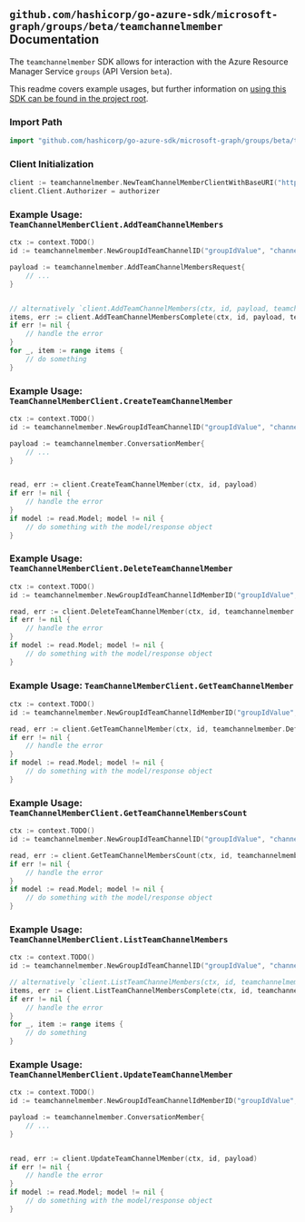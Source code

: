 
## `github.com/hashicorp/go-azure-sdk/microsoft-graph/groups/beta/teamchannelmember` Documentation

The `teamchannelmember` SDK allows for interaction with the Azure Resource Manager Service `groups` (API Version `beta`).

This readme covers example usages, but further information on [using this SDK can be found in the project root](https://github.com/hashicorp/go-azure-sdk/tree/main/docs).

### Import Path

```go
import "github.com/hashicorp/go-azure-sdk/microsoft-graph/groups/beta/teamchannelmember"
```


### Client Initialization

```go
client := teamchannelmember.NewTeamChannelMemberClientWithBaseURI("https://management.azure.com")
client.Client.Authorizer = authorizer
```


### Example Usage: `TeamChannelMemberClient.AddTeamChannelMembers`

```go
ctx := context.TODO()
id := teamchannelmember.NewGroupIdTeamChannelID("groupIdValue", "channelIdValue")

payload := teamchannelmember.AddTeamChannelMembersRequest{
	// ...
}


// alternatively `client.AddTeamChannelMembers(ctx, id, payload, teamchannelmember.DefaultAddTeamChannelMembersOperationOptions())` can be used to do batched pagination
items, err := client.AddTeamChannelMembersComplete(ctx, id, payload, teamchannelmember.DefaultAddTeamChannelMembersOperationOptions())
if err != nil {
	// handle the error
}
for _, item := range items {
	// do something
}
```


### Example Usage: `TeamChannelMemberClient.CreateTeamChannelMember`

```go
ctx := context.TODO()
id := teamchannelmember.NewGroupIdTeamChannelID("groupIdValue", "channelIdValue")

payload := teamchannelmember.ConversationMember{
	// ...
}


read, err := client.CreateTeamChannelMember(ctx, id, payload)
if err != nil {
	// handle the error
}
if model := read.Model; model != nil {
	// do something with the model/response object
}
```


### Example Usage: `TeamChannelMemberClient.DeleteTeamChannelMember`

```go
ctx := context.TODO()
id := teamchannelmember.NewGroupIdTeamChannelIdMemberID("groupIdValue", "channelIdValue", "conversationMemberIdValue")

read, err := client.DeleteTeamChannelMember(ctx, id, teamchannelmember.DefaultDeleteTeamChannelMemberOperationOptions())
if err != nil {
	// handle the error
}
if model := read.Model; model != nil {
	// do something with the model/response object
}
```


### Example Usage: `TeamChannelMemberClient.GetTeamChannelMember`

```go
ctx := context.TODO()
id := teamchannelmember.NewGroupIdTeamChannelIdMemberID("groupIdValue", "channelIdValue", "conversationMemberIdValue")

read, err := client.GetTeamChannelMember(ctx, id, teamchannelmember.DefaultGetTeamChannelMemberOperationOptions())
if err != nil {
	// handle the error
}
if model := read.Model; model != nil {
	// do something with the model/response object
}
```


### Example Usage: `TeamChannelMemberClient.GetTeamChannelMembersCount`

```go
ctx := context.TODO()
id := teamchannelmember.NewGroupIdTeamChannelID("groupIdValue", "channelIdValue")

read, err := client.GetTeamChannelMembersCount(ctx, id, teamchannelmember.DefaultGetTeamChannelMembersCountOperationOptions())
if err != nil {
	// handle the error
}
if model := read.Model; model != nil {
	// do something with the model/response object
}
```


### Example Usage: `TeamChannelMemberClient.ListTeamChannelMembers`

```go
ctx := context.TODO()
id := teamchannelmember.NewGroupIdTeamChannelID("groupIdValue", "channelIdValue")

// alternatively `client.ListTeamChannelMembers(ctx, id, teamchannelmember.DefaultListTeamChannelMembersOperationOptions())` can be used to do batched pagination
items, err := client.ListTeamChannelMembersComplete(ctx, id, teamchannelmember.DefaultListTeamChannelMembersOperationOptions())
if err != nil {
	// handle the error
}
for _, item := range items {
	// do something
}
```


### Example Usage: `TeamChannelMemberClient.UpdateTeamChannelMember`

```go
ctx := context.TODO()
id := teamchannelmember.NewGroupIdTeamChannelIdMemberID("groupIdValue", "channelIdValue", "conversationMemberIdValue")

payload := teamchannelmember.ConversationMember{
	// ...
}


read, err := client.UpdateTeamChannelMember(ctx, id, payload)
if err != nil {
	// handle the error
}
if model := read.Model; model != nil {
	// do something with the model/response object
}
```
